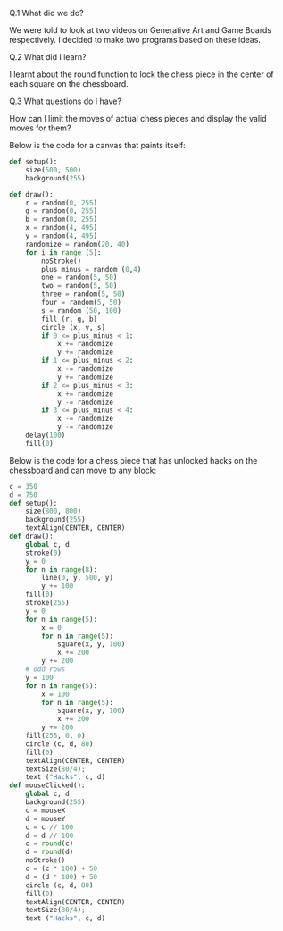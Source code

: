 Q.1 What did we do?

We were told to look at two videos on Generative Art and Game Boards respectively. I decided to make two programs based on these ideas.

Q.2 What did I learn?

I learnt about the round function to lock the chess piece in the center of each square on the chessboard.

Q.3 What questions do I have?

How can I limit the moves of actual chess pieces and display the valid moves for them?

Below is the code for a canvas that paints itself:
```.py
def setup():
    size(500, 500)
    background(255)

def draw():
    r = random(0, 255)
    g = random(0, 255)
    b = random(0, 255)
    x = random(4, 495)
    y = random(4, 495)
    randomize = random(20, 40)
    for i in range (5):
        noStroke()
        plus_minus = random (0,4)
        one = random(5, 50)
        two = random(5, 50)
        three = random(5, 50)
        four = random(5, 50)
        s = random (50, 100)
        fill (r, g, b)
        circle (x, y, s)
        if 0 <= plus_minus < 1:
            x += randomize
            y += randomize
        if 1 <= plus_minus < 2:
            x -= randomize
            y += randomize
        if 2 <= plus_minus < 3:
            x += randomize
            y -= randomize
        if 3 <= plus_minus < 4:
            x -= randomize
            y -= randomize
    delay(100)
    fill(0)
```

Below is the code for a chess piece that has unlocked hacks on the chessboard and can move to any block:
```.py
c = 350
d = 750
def setup():
    size(800, 800)
    background(255)
    textAlign(CENTER, CENTER)
def draw():
    global c, d
    stroke(0)
    y = 0
    for n in range(8):
        line(0, y, 500, y)
        y += 100
    fill(0)
    stroke(255)
    y = 0
    for n in range(5):
        x = 0
        for n in range(5):
            square(x, y, 100)
            x += 200
        y += 200
    # odd rows
    y = 100
    for n in range(5):
        x = 100
        for n in range(5):
            square(x, y, 100)
            x += 200
        y += 200
    fill(255, 0, 0)
    circle (c, d, 80)
    fill(0)
    textAlign(CENTER, CENTER)
    textSize(80/4);
    text ("Hacks", c, d)
def mouseClicked():
    global c, d
    background(255)
    c = mouseX
    d = mouseY
    c = c // 100
    d = d // 100
    c = round(c)
    d = round(d)
    noStroke()
    c = (c * 100) + 50
    d = (d * 100) + 50
    circle (c, d, 80)
    fill(0)
    textAlign(CENTER, CENTER)
    textSize(80/4);
    text ("Hacks", c, d)
```
